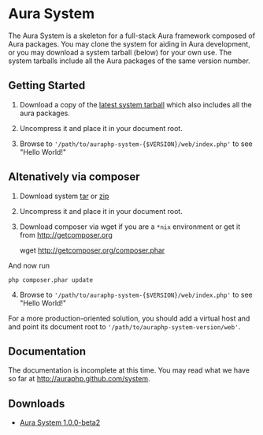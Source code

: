 Aura System
===========

The Aura System is a skeleton for a full-stack Aura framework composed of Aura
packages.  You may clone the system for aiding in Aura development, or you may
download a system tarball (below) for your own use.  The system tarballs include
all the Aura packages of the same version number.


Getting Started
---------------

1. Download a copy of the [latest system tarball](https://github.com/downloads/auraphp/system/auraphp-system-1.0.0-beta2.tgz) 
which also includes all the aura packages.

2. Uncompress it and place it in your document root.

3. Browse to `'/path/to/auraphp-system-{$VERSION}/web/index.php'` to see "Hello World!"

Altenatively via composer
-------------------------

1. Download system [tar](https://github.com/auraphp/system/tarball/master) or [zip](https://github.com/auraphp/system/zipball/master)

2. Uncompress it and place it in your document root.

3. Download composer via wget if you are a `*nix` environment or get it from http://getcomposer.org

    wget http://getcomposer.org/composer.phar

And now run

    php composer.phar update
    
4. Browse to `'/path/to/auraphp-system-{$VERSION}/web/index.php'` to see "Hello World!"

For a more production-oriented solution, you should add a virtual host and
and point its document root to `'/path/to/auraphp-system-version/web'`.


Documentation
-------------

The documentation is incomplete at this time. You may read what we have so far
at <http://auraphp.github.com/system>.


Downloads
---------

- [Aura System 1.0.0-beta2](https://github.com/downloads/auraphp/system/auraphp-system-1.0.0-beta2.tgz)

